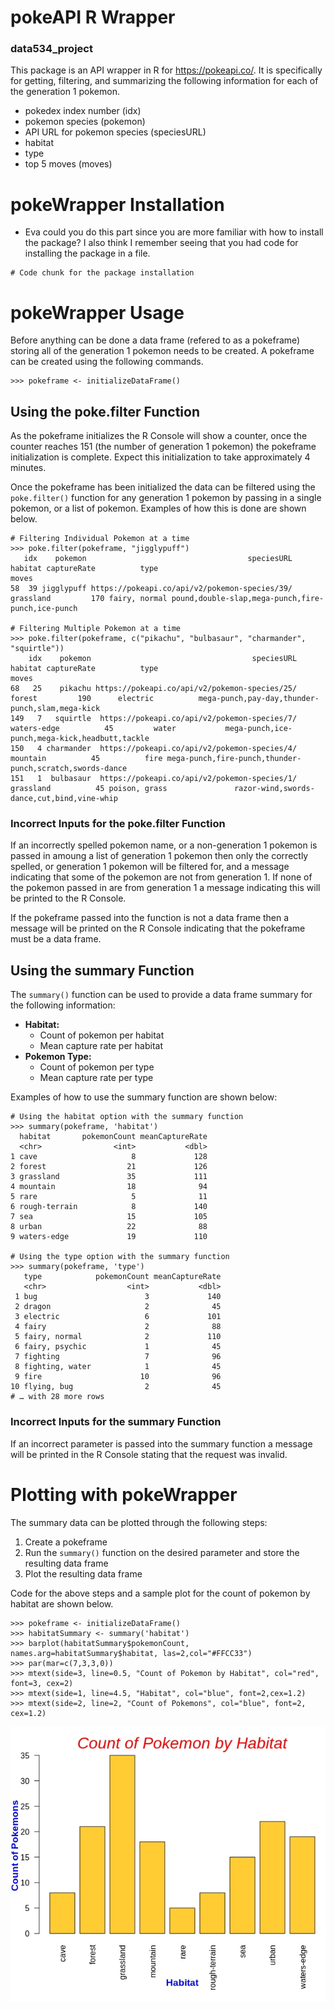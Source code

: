 # pokeAPI R Wrapper
### data534_project

This package is an API wrapper in R for https://pokeapi.co/. It is specifically for getting, filtering, and summarizing the following information for each of the generation 1 pokemon.

- pokedex index number (idx)
- pokemon species (pokemon)
- API URL for pokemon species (speciesURL)
- habitat
- type
- top 5 moves (moves)

# pokeWrapper Installation
- Eva could you do this part since you are more familiar with how to install the package? I also think I remember seeing that you had code for installing the package in a file.

```
# Code chunk for the package installation
```

# pokeWrapper Usage
Before anything can be done a data frame (refered to as a pokeframe) storing all of the generation 1 pokemon needs to be created. A pokeframe can be created using the following commands.

```
>>> pokeframe <- initializeDataFrame()
```
## Using the poke.filter Function
As the pokeframe initializes the R Console will show a counter, once the counter reaches 151 (the number of generation 1 pokemon) the pokeframe initialization is complete. Expect this initialization to take approximately 4 minutes.

Once the pokeframe has been initialized the data can be filtered using the `poke.filter()` function for any generation 1 pokemon by passing in a single pokemon, or a list of pokemon. Examples of how this is done are shown below.

```
# Filtering Individual Pokemon at a time
>>> poke.filter(pokeframe, "jigglypuff")
   idx    pokemon                                    speciesURL   habitat captureRate          type                                             moves
58  39 jigglypuff https://pokeapi.co/api/v2/pokemon-species/39/ grassland         170 fairy, normal pound,double-slap,mega-punch,fire-punch,ice-punch

# Filtering Multiple Pokemon at a time
>>> poke.filter(pokeframe, c("pikachu", "bulbasaur", "charmander", "squirtle"))
    idx    pokemon                                    speciesURL     habitat captureRate          type                                                    moves
68   25    pikachu https://pokeapi.co/api/v2/pokemon-species/25/      forest         190      electric          mega-punch,pay-day,thunder-punch,slam,mega-kick
149   7   squirtle  https://pokeapi.co/api/v2/pokemon-species/7/ waters-edge          45         water           mega-punch,ice-punch,mega-kick,headbutt,tackle
150   4 charmander  https://pokeapi.co/api/v2/pokemon-species/4/    mountain          45          fire mega-punch,fire-punch,thunder-punch,scratch,swords-dance
151   1  bulbasaur  https://pokeapi.co/api/v2/pokemon-species/1/   grassland          45 poison, grass               razor-wind,swords-dance,cut,bind,vine-whip
```
### Incorrect Inputs for the poke.filter Function
If an incorrectly spelled pokemon name, or a non-generation 1 pokemon is passed in amoung a list of generation 1 pokemon then only the correctly spelled, or generation 1 pokemon will be filtered for, and a message indicating that some of the pokemon are not from generation 1. If none of the pokemon passed in are from generation 1 a message indicating this will be printed to the R Console.

If the pokeframe passed into the function is not a data frame then a message will be printed on the R Console indicating that the pokeframe must be a data frame. 

## Using the summary Function
The `summary()` function can be used to provide a data frame summary for the following information:

- **Habitat:**
  - Count of pokemon per habitat
  - Mean capture rate per habitat
- **Pokemon Type:**
  - Count of pokemon per type
  - Mean capture rate per type
  
Examples of how to use the summary function are shown below:

```
# Using the habitat option with the summary function
>>> summary(pokeframe, 'habitat')
  habitat       pokemonCount meanCaptureRate
  <chr>                <int>           <dbl>
1 cave                     8             128
2 forest                  21             126
3 grassland               35             111
4 mountain                18              94
5 rare                     5              11
6 rough-terrain            8             140
7 sea                     15             105
8 urban                   22              88
9 waters-edge             19             110

# Using the type option with the summary function
>>> summary(pokeframe, 'type')
   type            pokemonCount meanCaptureRate
   <chr>                  <int>           <dbl>
 1 bug                        3             140
 2 dragon                     2              45
 3 electric                   6             101
 4 fairy                      2              88
 5 fairy, normal              2             110
 6 fairy, psychic             1              45
 7 fighting                   7              96
 8 fighting, water            1              45
 9 fire                      10              96
10 flying, bug                2              45
# … with 28 more rows
```

### Incorrect Inputs for the summary Function
If an incorrect parameter is passed into the summary function a message will be printed in the R Console stating that the request was invalid.

# Plotting with pokeWrapper
The summary data can be plotted through the following steps:

1. Create a pokeframe
2. Run the `summary()` function on the desired parameter and store the resulting data frame
3. Plot the resulting data frame

Code for the above steps and a sample plot for the count of pokemon by habitat are shown below.

```
>>> pokeframe <- initializeDataFrame()
>>> habitatSummary <- summary('habitat')
>>> barplot(habitatSummary$pokemonCount, names.arg=habitatSummary$habitat, las=2,col="#FFCC33")
>>> par(mar=c(7,3,3,0))
>>> mtext(side=3, line=0.5, "Count of Pokemon by Habitat", col="red", font=3, cex=2)
>>> mtext(side=1, line=4.5, "Habitat", col="blue", font=2,cex=1.2)
>>> mtext(side=2, line=2, "Count of Pokemons", col="blue", font=2, cex=1.2)
```
![Habitat Summary Plot](habitat_summary_plot.jpeg)
